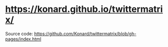 # https://konard.github.io/twittermatrix/
Source code: https://github.com/Konard/twittermatrix/blob/gh-pages/index.html
